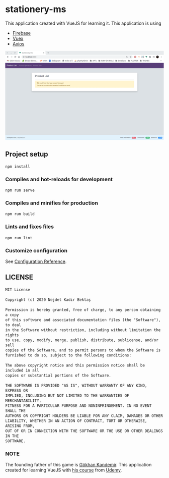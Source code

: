 # stationery-ms
This application created with VueJS for learning it. 
This application is using
-   [Firebase](https://firebase.google.com/)
-   [Vuex](https://github.com/vuejs/vuex)
-   [Axios](https://github.com/axios/axios)

![cover](doc/cover.gif)

## Project setup
```
npm install
```

### Compiles and hot-reloads for development
```
npm run serve
```

### Compiles and minifies for production
```
npm run build
```

### Lints and fixes files
```
npm run lint
```

### Customize configuration
See [Configuration Reference](https://cli.vuejs.org/config/).

## LICENSE
```
MIT License

Copyright (c) 2020 Nejdet Kadir Bektaş

Permission is hereby granted, free of charge, to any person obtaining a copy
of this software and associated documentation files (the "Software"), to deal
in the Software without restriction, including without limitation the rights
to use, copy, modify, merge, publish, distribute, sublicense, and/or sell
copies of the Software, and to permit persons to whom the Software is
furnished to do so, subject to the following conditions:

The above copyright notice and this permission notice shall be included in all
copies or substantial portions of the Software.

THE SOFTWARE IS PROVIDED "AS IS", WITHOUT WARRANTY OF ANY KIND, EXPRESS OR
IMPLIED, INCLUDING BUT NOT LIMITED TO THE WARRANTIES OF MERCHANTABILITY,
FITNESS FOR A PARTICULAR PURPOSE AND NONINFRINGEMENT. IN NO EVENT SHALL THE
AUTHORS OR COPYRIGHT HOLDERS BE LIABLE FOR ANY CLAIM, DAMAGES OR OTHER
LIABILITY, WHETHER IN AN ACTION OF CONTRACT, TORT OR OTHERWISE, ARISING FROM,
OUT OF OR IN CONNECTION WITH THE SOFTWARE OR THE USE OR OTHER DEALINGS IN THE
SOFTWARE.

```

### NOTE 
The founding father of this game is [Gökhan Kandemir](https://www.youtube.com/channel/UCYT5QTr38bwp85Pka8YSVIg). This application created for learning VueJS with [his course](https://www.udemy.com/course/sifirdan-ileri-seviye-vuejs-2-vuex-vue-router-egitim-seti/) from [Udemy](https://www.udemy.com/).

